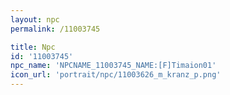 ```yaml
---
layout: npc
permalink: /11003745

title: Npc
id: '11003745'
npc_name: 'NPCNAME_11003745_NAME:[F]Timaion01'
icon_url: 'portrait/npc/11003626_m_kranz_p.png'
---
```

